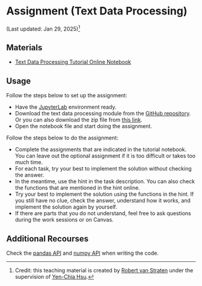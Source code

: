 # Assignment (Text Data Processing)

(Last updated: Jan 29, 2025)[^credit]

[^credit]: Credit: this teaching material is created by [Robert van Straten](https://github.com/robertvanstraten) under the supervision of [Yen-Chia Hsu](https://github.com/yenchiah).

## Materials

- [Text Data Processing Tutorial Online Notebook](tutorial-text-data)

## Usage

Follow the steps below to set up the assignment:
- Have the [JupyterLab](https://jupyter.org/install) environment ready.
- Download the text data processing module from the [GitHub repository](https://github.com/MultiX-Amsterdam/text-data-module). Or you can also download the zip file from [this link](https://github.com/MultiX-Amsterdam/text-data-module/archive/refs/heads/main.zip).
- Open the notebook file and start doing the assignment.

Follow the steps below to do the assignment:
- Complete the assignments that are indicated in the tutorial notebook. You can leave out the optional assignment if it is too difficult or takes too much time.
- For each task, try your best to implement the solution without checking the answer.
- In the meantime, use the hint in the task description. You can also check the functions that are mentioned in the hint online.
- Try your best to implement the solution using the functions in the hint. If you still have no clue, check the answer, understand how it works, and implement the solution again by yourself.
- If there are parts that you do not understand, feel free to ask questions during the work sessions or on Canvas.

## Additional Recourses

Check the [pandas API](https://pandas.pydata.org/docs/reference/index.html) and [numpy API](https://numpy.org/doc/stable/reference/index.html) when writing the code.
